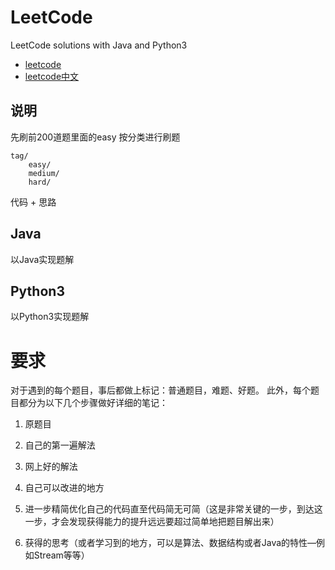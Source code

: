 # LeetCode
LeetCode solutions with Java and Python3

+ [leetcode](https://leetcode.com/)
+ [leetcode中文](https://leetcode-cn.com/)

## 说明

先刷前200道题里面的easy
按分类进行刷题

```
tag/
    easy/
    medium/
    hard/
```

代码 + 思路

## Java

以Java实现题解

## Python3

以Python3实现题解

# 要求

对于遇到的每个题目，事后都做上标记：普通题目，难题、好题。
此外，每个题目都分为以下几个步骤做好详细的笔记：

1. 原题目

2. 自己的第一遍解法

3. 网上好的解法

4. 自己可以改进的地方

5. 进一步精简优化自己的代码直至代码简无可简（这是非常关键的一步，到达这一步，才会发现获得能力的提升远远要超过简单地把题目解出来）

6. 获得的思考（或者学习到的地方，可以是算法、数据结构或者Java的特性—例如Stream等等）
